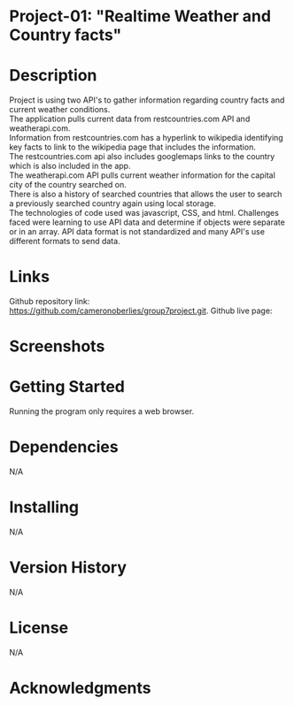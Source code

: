 # Project-01: "Realtime Weather and Country facts"

# Description
Project is using two API's to gather information regarding country facts and current weather conditions.  
The application pulls current data from restcountries.com API and weatherapi.com.  
Information from restcountries.com has a hyperlink to wikipedia identifying key facts to link to the wikipedia page that includes the information.  
The restcountries.com api also includes googlemaps links to the country which is also included in the app.  
The weatherapi.com API pulls current weather information for the capital city of the country searched on.  
There is also a history of searched countries that allows the user to search a previously searched country again using local storage.  
The technologies of code used was javascript, CSS, and html. 
Challenges faced were learning to use API data and determine if objects were separate or in an array. API data format is not standardized and many API's use different formats to send data.

# Links
Github repository link: https://github.com/cameronoberlies/group7project.git.
Github live page: 

# Screenshots

# Getting Started
Running the program only requires a web browser.

# Dependencies
N/A

# Installing
N/A

# Version History
N/A

# License
N/A

# Acknowledgments

